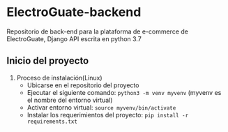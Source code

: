# ElectroGuate-backend

Repositorio de back-end para la plataforma de e-commerce de ElectroGuate, Django API escrita en python 3.7

## Inicio del proyecto

1. Proceso de instalación(Linux)
    - Ubicarse en el repositorio del proyecto
    - Ejecutar el siguiente comando: `python3 -m venv myvenv` (myvenv es el nombre del entorno virtual)
    - Activar entorno virtual: `source myvenv/bin/activate` 
    - Instalar los requerimientos del proyecto: `pip install -r requirements.txt`

